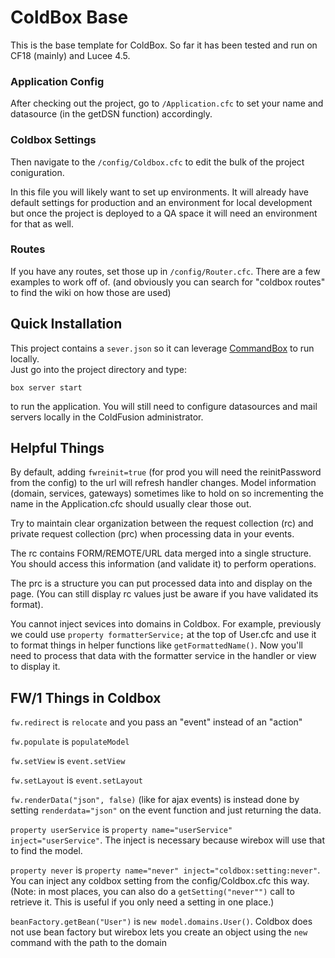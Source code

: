 # ColdBox Base

This is the base template for ColdBox. So far it has been tested and run on CF18 (mainly) and Lucee 4.5. 


### Application Config
After checking out the project, go to `/Application.cfc` to set your name and datasource (in the getDSN function) accordingly.


### Coldbox Settings
Then navigate to the `/config/Coldbox.cfc` to edit the bulk of the project coniguration. 

In this file you will likely want to set up environments. It will already have default settings for production and an environment for local development but once the project is deployed to a QA space it will need an environment for that as well.


### Routes
If you have any routes, set those up in `/config/Router.cfc`. There are a few examples to work off of. (and obviously you can search for "coldbox routes" to find the wiki on how those are used) 

## Quick Installation

This project contains a `sever.json` so it can leverage [CommandBox](http://www.ortussolutions.com/products/commandbox) to run locally.  
Just go into the project directory and type:

```
box server start
```

to run the application. You will still need to configure datasources and mail servers locally in the ColdFusion administrator.

## Helpful Things
By default, adding `fwreinit=true` (for prod you will need the reinitPassword from the config) to the url will refresh handler changes. Model information (domain, services, gateways) sometimes like to hold on so incrementing the name in the Application.cfc should usually clear those out.
  
Try to maintain clear organization between the request collection (rc) and private request collection (prc) when processing data in your events.

The rc contains FORM/REMOTE/URL data merged into a single structure. You should access this information (and validate it) to perform operations.

The prc is a structure you can put processed data into and display on the page. (You can still display rc values just be aware if you have validated its format).

You cannot inject sevices into domains in Coldbox. For example, previously we could use `property formatterService;` at the top of User.cfc and use it to format things in helper functions like `getFormattedName()`. Now you'll need to process that data with the formatter service in the handler or view to display it.

## FW/1 Things in Coldbox
`fw.redirect` is `relocate` and you pass an "event" instead of an "action"

`fw.populate` is `populateModel`

`fw.setView` is `event.setView`

`fw.setLayout` is `event.setLayout`

`fw.renderData("json", false)` (like for ajax events) is instead done by setting `renderdata="json"` on the event function and just returning the data.

`property userService` is `property name="userService" inject="userService"`. The inject is necessary because wirebox will use that to find the model.

`property never` is `property name="never" inject="coldbox:setting:never"`. You can inject any coldbox setting from the config/Coldbox.cfc this way. (Note: in most places, you can also do a `getSetting("never"")` call to retrieve it. This is useful if you only need a setting in one place.)

`beanFactory.getBean("User")` is `new model.domains.User()`. Coldbox does not use bean factory but wirebox lets you create an object using the `new` command with the path to the domain